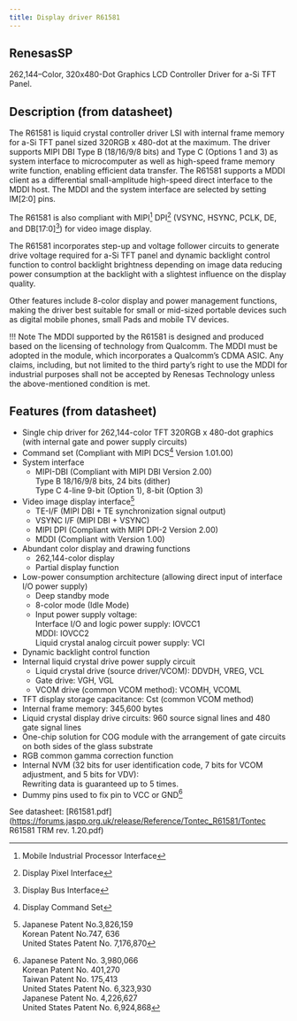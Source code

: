 ```yaml
---
title: Display driver R61581
---
```


## RenesasSP

262,144–Color, 320x480-Dot Graphics LCD Controller Driver for a-Si TFT Panel.

## Description (from datasheet)

The R61581 is liquid crystal controller driver LSI with internal frame memory for a-Si TFT panel sized 320RGB x 480-dot
at the maximum. The driver supports MIPI DBI Type B (18/16/9/8 bits) and Type C (Options 1 and 3) as system interface
to microcomputer as well as high-speed frame memory write function, enabling efficient data transfer. The R61581
supports a MDDI client as a differential small-amplitude high-speed direct interface to the MDDI host. The MDDI and the
system interface are selected by setting IM[2:0] pins.

The R61581 is also compliant with MIPI[^MIPI] DPI[^DPI] (VSYNC, HSYNC, PCLK, DE, and DB[17:0][^DBI]) for video image
display.

The R61581 incorporates step-up and voltage follower circuits to generate drive voltage required for a-Si TFT panel and
dynamic backlight control function to control backlight brightness depending on image data reducing power consumption at
the backlight with a slightest influence on the display quality.

Other features include 8-color display and power management functions, making the driver best suitable for small or
mid-sized portable devices such as digital mobile phones, small Pads and mobile TV devices. 

[^MIPI]: Mobile Industrial Processor Interface

[^DBI]: Display Bus Interface

[^DPI]: Display Pixel Interface 

!!! Note
    The MDDI supported by the R61581 is designed and produced based on the licensing of technology from Qualcomm. The
    MDDI must be adopted in the module, which incorporates a Qualcomm’s CDMA ASIC. Any claims, including, but not
    limited to the third party’s right to use the MDDI for industrial purposes shall not be accepted by Renesas
    Technology unless the above-mentioned condition is met.

## Features (from datasheet)

* Single chip driver for 262,144-color TFT 320RGB x 480-dot graphics (with internal gate and power supply circuits)
* Command set (Compliant with MIPI DCS[^DCS] Version 1.01.00)
* System interface
    * MIPI-DBI (Compliant with MIPI DBI Version 2.00)<br/>
        Type B 18/16/9/8 bits, 24 bits (dither)<br/>
        Type C 4-line 9-bit (Option 1), 8-bit (Option 3)
* Video image display interface[^1]
    * TE-I/F (MIPI DBI + TE synchronization signal output)
    * VSYNC I/F (MIPI DBI + VSYNC)
    * MIPI DPI (Compliant with MIPI DPI-2 Version 2.00)
    * MDDI (Compliant with Version 1.00)
* Abundant color display and drawing functions
    * 262,144-color display
    * Partial display function
* Low-power consumption architecture (allowing direct input of interface I/O power supply)
    * Deep standby mode
    * 8-color mode (Idle Mode)
    * Input power supply voltage:<br/>
        Interface I/O and logic power supply: IOVCC1<br/>
        MDDI: IOVCC2<br/>
        Liquid crystal analog circuit power supply: VCI
* Dynamic backlight control function
* Internal liquid crystal drive power supply circuit
    * Liquid crystal drive (source driver/VCOM): DDVDH, VREG, VCL
    * Gate drive: VGH, VGL
    * VCOM drive (common VCOM method): VCOMH, VCOML
* TFT display storage capacitance: Cst (common VCOM method)
* Internal frame memory: 345,600 bytes
* Liquid crystal display drive circuits: 960 source signal lines and 480 gate signal lines
* One-chip solution for COG module with the arrangement of gate circuits on both sides of the glass substrate
* RGB common gamma correction function
* Internal NVM (32 bits for user identification code, 7 bits for VCOM adjustment, and 5 bits for VDV):<br/>
    Rewriting data is guaranteed up to 5 times.
* Dummy pins used to fix pin to VCC or GND[^2]

[^1]:
    Japanese Patent No.3,826,159<br/> 
    Korean Patent No.747, 636<br/>
    United States Patent No. 7,176,870

[^2]:
    Japanese Patent No. 3,980,066<br/>
    Korean Patent No. 401,270<br/>
    Taiwan Patent No. 175,413<br/>
    United States Patent No. 6,323,930<br/>
    Japanese Patent No. 4,226,627<br/>
    United States Patent No. 6,924,868

[^DCS]: Display Command Set

See datasheet: [R61581.pdf](https://forums.jaspp.org.uk/release/Reference/Tontec_R61581/Tontec R61581 TRM rev. 1.20.pdf)
